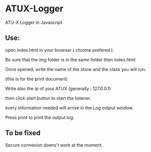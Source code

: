 # ATUX-Logger
ATU-X Logger in Javascript

Use:
-------------------------
open index.html in your browser ( chrome prefered ).

Be sure that the img folder is in the same folder then index.html


Once opened, write the name of the show and the class you will run.

(this is for the print document)


Write also the ip of your ATUX (generally : 127.0.0.1)

then click start button to start the listener.


every information needed will arrive in the Log output window.

Press print to print the output log.


To be fixed
-----------
Secure connexion doens't work at the moment.
